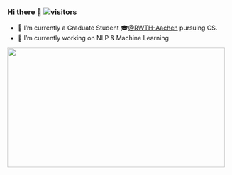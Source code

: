 ### Hi there 👋 ![visitors](https://visitor-badge.glitch.me/badge?page_id=ichbinhandsome.ichbinhandsome)
- 🔭 I’m currently a Graduate Student 🎓[@RWTH-Aachen](https://www.rwth-aachen.de/go/id/a/?lidx=1) pursuing CS.
- 🌱 I’m currently working on NLP & Machine Learning
<img width="490" height="270" src="https://media.giphy.com/media/9B8wYztAoe1zO/source.gif" align=center>
<!--
**ichbinhandsome/ichbinhandsome** is a ✨ _special_ ✨ repository because its `README.md` (this file) appears on your GitHub profile.

Here are some ideas to get you started:

- 🔭 I’m currently working on ...
- 🌱 I’m currently learning ...
- 👯 I’m looking to collaborate on ...
- 🤔 I’m looking for help with ...
- 💬 Ask me about ...
- 📫 How to reach me: ...
- 😄 Pronouns: ...
- ⚡ Fun fact: ...
-->
